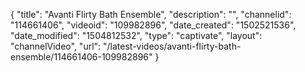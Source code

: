 {
    "title": "Avanti Flirty Bath Ensemble",
    "description": "",
    "channelid": "114661406",
    "videoid": "109982896",
    "date_created": "1502521536",
    "date_modified": "1504812532",
    "type": "captivate",
    "layout": "channelVideo",
    "url": "\/latest-videos\/avanti-flirty-bath-ensemble\/114661406-109982896"
}